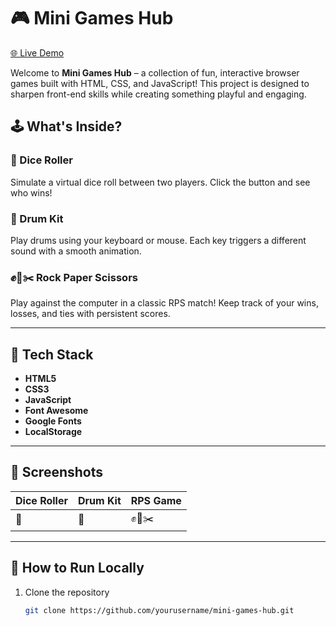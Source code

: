 # 🎮 Mini Games Hub

[🌐 Live Demo](https://Adityarrudola.github.io/Mini-Js-Games/)

Welcome to **Mini Games Hub** – a collection of fun, interactive browser games built with HTML, CSS, and JavaScript! This project is designed to sharpen front-end skills while creating something playful and engaging.

## 🕹️ What's Inside?

### 🎲 Dice Roller
Simulate a virtual dice roll between two players. Click the button and see who wins!

### 🥁 Drum Kit
Play drums using your keyboard or mouse. Each key triggers a different sound with a smooth animation.

### ✊📄✂️ Rock Paper Scissors
Play against the computer in a classic RPS match! Keep track of your wins, losses, and ties with persistent scores.

---

## 🔧 Tech Stack
- **HTML5**
- **CSS3**
- **JavaScript**
- **Font Awesome**
- **Google Fonts**
- **LocalStorage**

---

## 📸 Screenshots

| Dice Roller | Drum Kit | RPS Game |
|-------------|----------|----------|
| 🎲 | 🥁 | ✊📄✂️ |

---

## 🚀 How to Run Locally

1. Clone the repository  
   ```bash
   git clone https://github.com/yourusername/mini-games-hub.git
